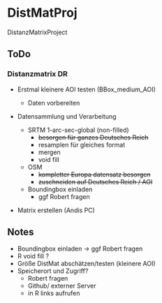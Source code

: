 # DistMatProj
 DistanzMatrixProject

## ToDo
### Distanzmatrix DR
* Erstmal kleinere AOI testen (BBox_medium_AOI)
  - Daten vorbereiten
* Datensammlung und Verarbeitung
   - SRTM 1-arc-sec-global (non-filled)
      * ~~besorgen für ganzes Deutsches Reich~~
      * resamplen für gleiches format
      * mergen 
      * void fill 
   - OSM
      * ~~kompletter Europa datensatz besorgen~~
      * ~~zuschneiden auf Deutsches Reich / AOI~~
   - Boundingbox einladen
       * ggf Robert fragen
         
 
* Matrix erstellen (Andis PC)
 
      
## Notes

* Boundingbox einladen
    -> ggf Robert fragen
* R void fill ?
* Größe DistMat abschätzen/testen (kleinere AOI)
* Speicherort und Zugriff?
    - Robert fragen
    - Github/ externer Server
    - in R links aufrufen
